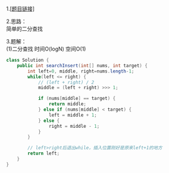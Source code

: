 1.[[题目链接]](https://leetcode-cn.com/problems/search-insert-position/)

2.思路：<br>
简单的二分查找

3.题解：<br>
(1)二分查找 时间O(logN) 空间O(1)<br>
```java
class Solution {
    public int searchInsert(int[] nums, int target) {
        int left=0, middle, right=nums.length-1;
        while(left <= right) {
            // (left + right) / 2
            middle = (left + right) >>> 1;

            if (nums[middle] == target) {
                return middle;
            } else if (nums[middle] < target) {
                left = middle + 1;
            } else {
                right = middle - 1;
            }
        }

        // left>right后退出while，插入位置刚好是原来left+1的地方
        return left;
    }
}
```